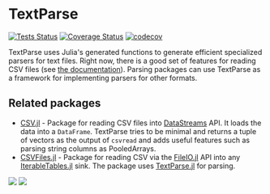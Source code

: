 # TextParse

[![Tests Status](https://travis-ci.org/JuliaComputing/TextParse.jl.svg?branch=master)](https://travis-ci.org/JuliaComputing/TextParse.jl?branch=master)
[![Coverage Status](https://coveralls.io/repos/github/JuliaComputing/TextParse.jl/badge.svg?branch=master)](https://coveralls.io/github/JuliaComputing/TextParse.jl?branch=master)
[![codecov](https://codecov.io/gh/juliacomputing/TextParse.jl/branch/master/graph/badge.svg)](https://codecov.io/gh/juliacomputing/TextParse.jl)

TextParse uses Julia's generated functions to generate efficient specialized parsers for text files. Right now, there is a good set of features for reading CSV files (see [the documentation](https://JuliaComputing.github.io/TextParse.jl/stable)). Parsing packages can use TextParse as a framework for implementing parsers for other formats.

## Related packages
- [CSV.jl](https://github.com/JuliaData/CSV.jl) - Package for reading CSV files into [DataStreams](https://github.com/JuliaData/DataStreams.jl) API. It loads the data into a `DataFrame`. TextParse tries to be minimal and returns a tuple of vectors as the output of `csvread` and adds useful features such as parsing string columns as PooledArrays.
- [CSVFiles.jl](https://github.com/davidanthoff/CSVFiles.jl) - Package for reading CSV via the [FileIO.jl](https://github.com/JuliaIO/FileIO.jl) API into any [IterableTables.jl](https://github.com/davidanthoff/IterableTables.jl) sink. The package uses [TextParse.jl](https://github.com/JuliaComputing/TextParse.jl) for parsing.


[![](https://img.shields.io/badge/docs-stable-blue.svg)](https://JuliaComputing.github.io/TextParse.jl/stable)
[![](https://img.shields.io/badge/docs-latest-blue.svg)](https://JuliaComputing.github.io/TextParse.jl/latest)
